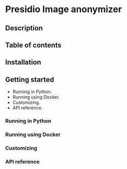 # Presidio Image anonymizer

## Description

## Table of contents

## Installation

## Getting started

- Running in Python.
- Running using Docker.
- Customizing.
- API reference.

### Running in Python

### Running using Docker

### Customizing

### API reference
